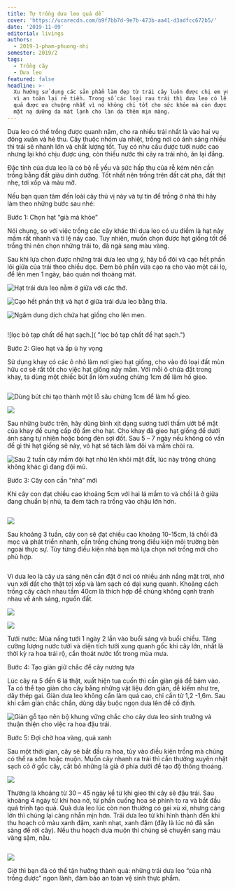 ```yaml
---
title: Tự trồng dưa leo quá dễ
cover: 'https://ucarecdn.com/b9f7bb7d-9e7b-473b-aa41-d3adfcc672b5/'
date: '2019-11-09'
editorial: livings
authors:
  - 2019-1-pham-phuong-nhi
semester: 2019/2
tags:
  - Trồng cây
  - Dưa leo
featured: false
headline: >-
  Xu hướng sử dụng các sản phẩm làm đẹp từ trái cây luôn được chị em yêu thích
  vì an toàn lại rẻ tiền. Trong số các loại rau trái thì dưa leo có lẽ là loại
  quả được ưa chuộng nhất vì nó không chỉ tốt cho sức khỏe mà còn được dùng như
  mặt nạ dưỡng da mát lạnh cho làn da thêm mịn màng.
---
```

Dưa leo có thể trồng được quanh năm, cho ra nhiều trái nhất là vào hai vụ đông xuân và hè thu. Cây thuộc nhóm ưa nhiệt, trồng nơi có ánh sáng nhiều thì trái sẽ nhanh lớn và chất lượng tốt. Tuy có nhu cầu được tưới nước cao nhưng lại khó chịu được úng, còn thiếu nước thì cây ra trái nhỏ, ăn lại đắng.

Đặc tính của dưa leo là có bộ rễ yếu và sức hấp thụ của rễ kém nên cần trồng bằng đất giàu dinh dưỡng. Tốt nhất nên trồng trên đất cát pha, đất thịt nhẹ, tơi xốp và màu mỡ.



Nếu bạn quan tâm đến loài cây thú vị này và tự tin để trồng ở nhà thì hãy làm theo những bước sau nhé:



Bước 1: Chọn hạt “già mà khỏe”



Nói chung, so với việc trồng các cây khác thì dưa leo có ưu điểm là hạt nảy mầm rất nhanh và tỉ lệ nảy cao. Tuy nhiên, muốn chọn được hạt giống tốt để trồng thì nên chọn những trái to, đã ngả sang màu vàng.



Sau khi lựa chọn được những trái dưa leo ưng ý, hãy bổ đôi và cạo hết phần lõi giữa của trái theo chiều dọc. Đem bỏ phần vừa cạo ra cho vào một cái lọ, để lên men 1 ngày, bảo quản nơi thoáng mát.

![Hạt trái dưa leo nằm ở giữa với các thớ.](https://ucarecdn.com/40ecca80-8f51-4bd8-9ea2-fc56c4a2eb97/ "Hạt trái dưa leo nằm ở giữa với các thớ.")

![Cạo hết phần thịt và hạt ở giữa trái dưa leo bằng thìa.](https://ucarecdn.com/0bc7c947-eed4-4a19-8b19-33887f30be2b/ "Cạo hết phần thịt và hạt ở giữa trái dưa leo bằng thìa.")

![Ngâm dung dịch chứa hạt giống cho lên men.](https://ucarecdn.com/a9bd71fe-9dce-4748-82fb-6b569499c544/ "Ngâm dung dịch chứa hạt giống cho lên men.")

![]()

![lọc bỏ tạp chất để hạt sạch.]( "lọc bỏ tạp chất để hạt sạch.")

Bước 2: Gieo hạt và ấp ủ hy vọng



Sử dụng khay có các ô nhỏ làm nơi gieo hạt giống, cho vào đó loại đất mùn hữu cơ sẽ rất tốt cho việc hạt giống nảy mầm. Với mỗi ô chứa đất trong khay, ta dùng một chiếc bút ấn lõm xuống chừng 1cm để làm hố gieo.

![]()

![Dùng bút chì tạo thành một lỗ sâu chừng 1cm để làm hố gieo.](https://ucarecdn.com/e1197d86-88c8-477e-8031-c359a08a5b0c/ "Dùng bút chì tạo thành một lỗ sâu chừng 1cm để làm hố gieo.")

![](https://ucarecdn.com/917017c8-ac9f-4348-9f69-895f2dbbdc2b/)

Sau những bước trên, hãy dùng bình xịt dạng sương tưới thấm ướt bề mặt của khay để cung cấp độ ẩm cho hạt. Cho khay đã gieo hạt giống để dưới ánh sáng tự nhiên hoặc bóng đèn sợi đốt. Sau 5 – 7 ngày nếu không có vấn đề gì thì hạt giống sẽ nảy, vỏ hạt sẽ tách làm đôi và mầm chòi ra.

![Sau 2 tuần cây mầm đội hạt nhú lên khỏi mặt đất, lúc này trông chúng không khác gì đang đội mũ.](https://ucarecdn.com/26304343-ac9b-42b6-b56b-af5c0cd75c1c/ "Sau 2 tuần cây mầm đội hạt nhú lên khỏi mặt đất, lúc này trông chúng không khác gì đang đội mũ.")

Bước 3: Cây con cần “nhà” mới



Khi cây con đạt chiều cao khoảng 5cm với hai lá mầm to và chồi lá ở giữa đang chuẩn bị nhú, ta đem tách  ra trồng vào chậu lớn hơn.

![]()

![](https://ucarecdn.com/15a9bba2-4397-468e-9b49-869881eed1e8/)

Sau khoảng 3 tuần, cây con sẽ đạt chiều cao khoảng 10-15cm, lá chồi đã mọc và phát triển nhanh, cần trồng chúng trong điều kiện môi trường bên ngoài thực sự. Tùy từng điều kiện nhà bạn mà lựa chọn nơi trồng mới cho phù hợp.



![]()

Vì dưa leo là cây ưa sáng nên cần đặt ở nơi có nhiều ánh nắng mặt trời, nhớ vun xới đất cho thật tơi xốp và làm sạch cỏ dại xung quanh. Khoảng cách trồng cây cách nhau tầm 40cm là thích hợp để chúng không cạnh tranh nhau về ánh sáng, nguồn đất.

![](https://ucarecdn.com/ed52f8e6-6495-4750-bc9e-7725692f0f40/)

![](https://ucarecdn.com/3b826296-c3ba-406f-99fe-dcecc363c7ae/)

Tưới nước: Mùa nắng tưới 1 ngày 2 lần vào buổi sáng và buổi chiều. Tăng cường lượng nước tưới và diện tích tưới xung quanh gốc khi cây lớn, nhất là thời kỳ ra hoa trái rộ, cần thoát nước tốt trong mùa mưa.



Bước 4: Tạo giàn giữ chắc để cây nương tựa



Lúc cây ra 5 đến 6 lá thật, xuất hiện tua cuốn thì cần giàn giá để bám vào. Ta có thể tạo giàn cho cây bằng những vật liệu đơn giản, dễ kiếm như tre, dây thép gai. Giàn dưa leo không cần làm quá cao, chỉ cần từ 1,2 -1,6m. Sau khi cắm giàn chắc chắn, dùng dây buộc ngọn dưa lên để cố định.

![Giàn gỗ tạo nên bộ khung vững chắc cho cây dưa leo sinh trưởng và thuận thiện cho việc ra hoa đậu trái.](https://ucarecdn.com/3fec8c76-426e-4f6d-9ab5-a687637ad19c/ "Giàn gỗ tạo nên bộ khung vững chắc cho cây dưa leo sinh trưởng và thuận thiện cho việc ra hoa đậu trái.")

Bước 5: Đợi chờ hoa vàng, quả xanh



Sau một thời gian, cây sẽ bắt đầu ra hoa, tùy vào điều kiện trồng mà chúng có thể ra sớm hoặc muộn. Muốn cây nhanh ra trái thì cần thường xuyên nhặt sạch cỏ ở gốc cây, cắt bỏ những lá già ở phía dưới để tạo độ thông thoáng.

![](https://ucarecdn.com/e0081d6c-db5c-42c5-b706-e8b190e8650b/)

Thường là khoảng từ 30 – 45 ngày kể từ khi gieo thì cây sẽ đậu trái. Sau khoảng 4 ngày từ khi hoa nở, từ phần cuống hoa sẽ phình to ra và bắt đầu quá trình tạo quả. Quả dưa leo lúc còn non thường có gai xù xì, nhưng càng lớn thì chúng lại càng nhẵn mịn hơn. Trái dưa leo từ khi hình thành đến khi thu hoạch có màu xanh đậm, xanh nhạt, xanh đậm (đây là lúc nó đã sẵn sàng để rời cây). Nếu thu hoạch dưa muộn thì chúng sẽ chuyển sang màu vàng sậm, nâu.

![]()

![](https://ucarecdn.com/cde36f86-657a-46d4-8edd-e217b488fd13/)

Giờ thì bạn đã có thể tận hưởng thành quả: những trái dưa leo “của nhà trồng được” ngon lành, đảm bảo an toàn vệ sinh thực phẩm.
